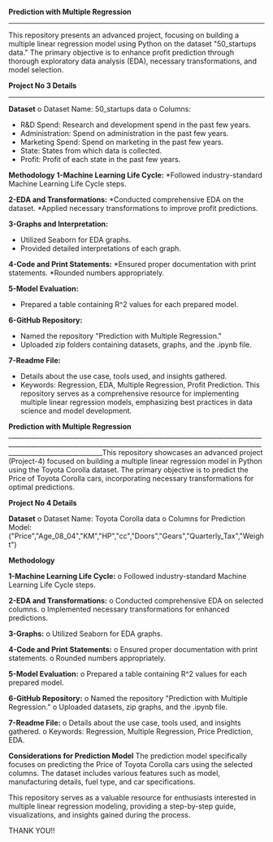 **Prediction with Multiple Regression**
_________________________________________________________________________________________________________________________________________________________________________________________
This repository presents an advanced project, focusing on building a multiple linear regression model using Python on the dataset "50_startups data." The primary objective is to enhance profit prediction through thorough exploratory data analysis (EDA), necessary transformations, and model selection.

**Project No 3 Details**
_________________________________________________________________________________________________________________________________________________________________________________________
**Dataset**
o Dataset Name: 50_startups data
o Columns:
  * R&D Spend: Research and development spend in the past few years.
  * Administration: Spend on administration in the past few years.
  * Marketing Spend: Spend on marketing in the past few years.
  * State: States from which data is collected.
  * Profit: Profit of each state in the past few years.

**Methodology**
**1-Machine Learning Life Cycle:**
   *Followed industry-standard Machine Learning Life Cycle steps.

**2-EDA and Transformations:**
    *Conducted comprehensive EDA on the dataset.
    *Applied necessary transformations to improve profit predictions.

**3-Graphs and Interpretation:**
  * Utilized Seaborn for EDA graphs.
  * Provided detailed interpretations of each graph.

**4-Code and Print Statements:**
  *Ensured proper documentation with print statements.
  *Rounded numbers appropriately.
  
**5-Model Evaluation:**
  * Prepared a table containing R^2 values for each prepared model.
    
**6-GitHub Repository:**
  * Named the repository "Prediction with Multiple Regression."
  * Uploaded zip folders containing datasets, graphs, and the .ipynb file.

**7-Readme File:**
  * Details about the use case, tools used, and insights gathered.
  * Keywords: Regression, EDA, Multiple Regression, Profit Prediction.
This repository serves as a comprehensive resource for implementing multiple linear regression models, emphasizing best practices in data science and model development.


**Prediction with Multiple Regression**
_________________________________________________________________________________________________________________________________________________________________________________________This repository showcases an advanced project (Project-4) focused on building a multiple linear regression model in Python using the Toyota Corolla dataset. The primary objective is to predict the Price of Toyota Corolla cars, incorporating necessary transformations for optimal predictions.

**Project No 4 Details**

**Dataset**
o Dataset Name: Toyota Corolla data
o Columns for Prediction Model:
("Price","Age_08_04","KM","HP","cc","Doors","Gears","Quarterly_Tax","Weight")

**Methodology**

**1-Machine Learning Life Cycle:**
o Followed industry-standard Machine Learning Life Cycle steps.

**2-EDA and Transformations:**
o Conducted comprehensive EDA on selected columns.
o Implemented necessary transformations for enhanced predictions.

**3-Graphs:**
o Utilized Seaborn for EDA graphs.

**4-Code and Print Statements:**
o Ensured proper documentation with print statements.
o Rounded numbers appropriately.

**5-Model Evaluation:**
o Prepared a table containing R^2 values for each prepared model.

**6-GitHub Repository:**
o Named the repository "Prediction with Multiple Regression."
o Uploaded datasets, zip graphs, and the .ipynb file.

**7-Readme File:**
o Details about the use case, tools used, and insights gathered.
o Keywords: Regression, Multiple Regression, Price Prediction, EDA.

**Considerations for Prediction Model**
The prediction model specifically focuses on predicting the Price of Toyota Corolla cars using the selected columns. The dataset includes various features such as model, manufacturing details, fuel type, and car specifications.

This repository serves as a valuable resource for enthusiasts interested in multiple linear regression modeling, providing a step-by-step guide, visualizations, and insights gained during the process.

THANK YOU!!
